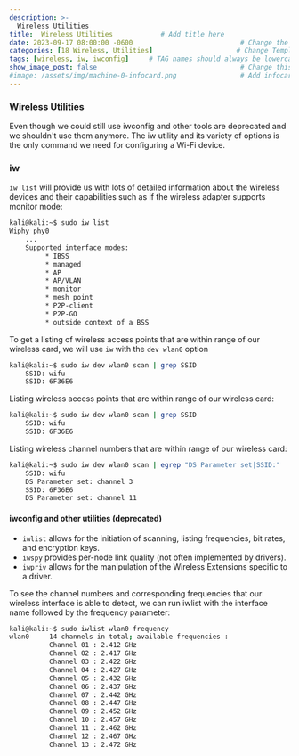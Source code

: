 ```yaml
---
description: >-
  Wireless Utilities
title:  Wireless Utilities            # Add title here
date: 2023-09-17 08:00:00 -0600                           # Change the date to match completion date
categories: [18 Wireless, Utilities]                     # Change Templates to Writeup
tags: [wireless, iw, iwconfig]     # TAG names should always be lowercase; replace template with writeup, and add relevant tags
show_image_post: false                                    # Change this to true
#image: /assets/img/machine-0-infocard.png                # Add infocard image here for post preview image
---
```


### Wireless Utilities

Even though we could still use iwconfig and other tools are deprecated and we shouldn't use them anymore. The iw utility and its variety of options is the only command we need for configuring a Wi-Fi device.

### iw 

`iw list` will provide us with lots of detailed information about the wireless devices and their capabilities such as if the wireless adapter supports monitor mode:
```bash
kali@kali:~$ sudo iw list
Wiphy phy0
	...
	Supported interface modes:
		 * IBSS
		 * managed
		 * AP
		 * AP/VLAN
		 * monitor
		 * mesh point
		 * P2P-client
		 * P2P-GO
		 * outside context of a BSS
```

To get a listing of wireless access points that are within range of our wireless card, we will use `iw` with the `dev wlan0` option
```bash
kali@kali:~$ sudo iw dev wlan0 scan | grep SSID
	SSID: wifu
	SSID: 6F36E6
```

Listing wireless access points that are within range of our wireless card:
```bash
kali@kali:~$ sudo iw dev wlan0 scan | grep SSID
	SSID: wifu
	SSID: 6F36E6
```
Listing wireless channel numbers that are within range of our wireless card:
```bash
kali@kali:~$ sudo iw dev wlan0 scan | egrep "DS Parameter set|SSID:"
	SSID: wifu
	DS Parameter set: channel 3
	SSID: 6F36E6
	DS Parameter set: channel 11
```

#### iwconfig and other utilities (deprecated)
- `iwlist` allows for the initiation of scanning, listing frequencies, bit rates, and encryption keys.
- `iwspy` provides per-node link quality (not often implemented by drivers).
- `iwpriv` allows for the manipulation of the Wireless Extensions specific to a driver.

To see the channel numbers and corresponding frequencies that our wireless interface is able to detect, we can run iwlist with the interface name followed by the frequency parameter:

```bash
kali@kali:~$ sudo iwlist wlan0 frequency
wlan0     14 channels in total; available frequencies :
          Channel 01 : 2.412 GHz
          Channel 02 : 2.417 GHz
          Channel 03 : 2.422 GHz
          Channel 04 : 2.427 GHz
          Channel 05 : 2.432 GHz
          Channel 06 : 2.437 GHz
          Channel 07 : 2.442 GHz
          Channel 08 : 2.447 GHz
          Channel 09 : 2.452 GHz
          Channel 10 : 2.457 GHz
          Channel 11 : 2.462 GHz
          Channel 12 : 2.467 GHz
          Channel 13 : 2.472 GHz
```